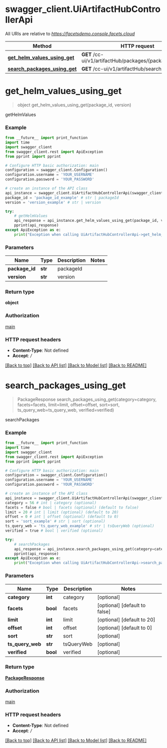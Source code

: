 # swagger_client.UiArtifactHubControllerApi

All URIs are relative to *https://facetsdemo.console.facets.cloud*

Method | HTTP request | Description
------------- | ------------- | -------------
[**get_helm_values_using_get**](UiArtifactHubControllerApi.md#get_helm_values_using_get) | **GET** /cc-ui/v1/artifactHub/packages/{packageId}/values | getHelmValues
[**search_packages_using_get**](UiArtifactHubControllerApi.md#search_packages_using_get) | **GET** /cc-ui/v1/artifactHub/search-packages | searchPackages


# **get_helm_values_using_get**
> object get_helm_values_using_get(package_id, version)

getHelmValues

### Example
```python
from __future__ import print_function
import time
import swagger_client
from swagger_client.rest import ApiException
from pprint import pprint

# Configure HTTP basic authorization: main
configuration = swagger_client.Configuration()
configuration.username = 'YOUR_USERNAME'
configuration.password = 'YOUR_PASSWORD'

# create an instance of the API class
api_instance = swagger_client.UiArtifactHubControllerApi(swagger_client.ApiClient(configuration))
package_id = 'package_id_example' # str | packageId
version = 'version_example' # str | version

try:
    # getHelmValues
    api_response = api_instance.get_helm_values_using_get(package_id, version)
    pprint(api_response)
except ApiException as e:
    print("Exception when calling UiArtifactHubControllerApi->get_helm_values_using_get: %s\n" % e)
```

### Parameters

Name | Type | Description  | Notes
------------- | ------------- | ------------- | -------------
 **package_id** | **str**| packageId | 
 **version** | **str**| version | 

### Return type

**object**

### Authorization

[main](../README.md#main)

### HTTP request headers

 - **Content-Type**: Not defined
 - **Accept**: */*

[[Back to top]](#) [[Back to API list]](../README.md#documentation-for-api-endpoints) [[Back to Model list]](../README.md#documentation-for-models) [[Back to README]](../README.md)

# **search_packages_using_get**
> PackageResponse search_packages_using_get(category=category, facets=facets, limit=limit, offset=offset, sort=sort, ts_query_web=ts_query_web, verified=verified)

searchPackages

### Example
```python
from __future__ import print_function
import time
import swagger_client
from swagger_client.rest import ApiException
from pprint import pprint

# Configure HTTP basic authorization: main
configuration = swagger_client.Configuration()
configuration.username = 'YOUR_USERNAME'
configuration.password = 'YOUR_PASSWORD'

# create an instance of the API class
api_instance = swagger_client.UiArtifactHubControllerApi(swagger_client.ApiClient(configuration))
category = 56 # int | category (optional)
facets = false # bool | facets (optional) (default to false)
limit = 20 # int | limit (optional) (default to 20)
offset = 0 # int | offset (optional) (default to 0)
sort = 'sort_example' # str | sort (optional)
ts_query_web = 'ts_query_web_example' # str | tsQueryWeb (optional)
verified = true # bool | verified (optional)

try:
    # searchPackages
    api_response = api_instance.search_packages_using_get(category=category, facets=facets, limit=limit, offset=offset, sort=sort, ts_query_web=ts_query_web, verified=verified)
    pprint(api_response)
except ApiException as e:
    print("Exception when calling UiArtifactHubControllerApi->search_packages_using_get: %s\n" % e)
```

### Parameters

Name | Type | Description  | Notes
------------- | ------------- | ------------- | -------------
 **category** | **int**| category | [optional] 
 **facets** | **bool**| facets | [optional] [default to false]
 **limit** | **int**| limit | [optional] [default to 20]
 **offset** | **int**| offset | [optional] [default to 0]
 **sort** | **str**| sort | [optional] 
 **ts_query_web** | **str**| tsQueryWeb | [optional] 
 **verified** | **bool**| verified | [optional] 

### Return type

[**PackageResponse**](PackageResponse.md)

### Authorization

[main](../README.md#main)

### HTTP request headers

 - **Content-Type**: Not defined
 - **Accept**: */*

[[Back to top]](#) [[Back to API list]](../README.md#documentation-for-api-endpoints) [[Back to Model list]](../README.md#documentation-for-models) [[Back to README]](../README.md)

